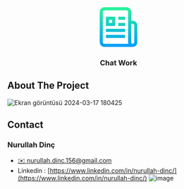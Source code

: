 


<div align="center">
  <a href="https://github.com/github_username/repo_name">
    <img src="https://raw.githubusercontent.com/enesdmc0/react-country-info/main/images/logo.png" alt="Logo" width="90" height="90">
  </a>
<h3 align="center">Chat Work</h3>
</div>



## About The Project



![Ekran görüntüsü 2024-03-17 180425](https://github.com/NurullahDnc/chat-website/assets/150585098/7a8515eb-d779-4731-bd8f-bed6878d70fd)




  ## Contact

  ### Nurullah Dinç

  - [ ✉️ nurullah.dinc.156@gmail.com]()
  - Linkedin : [https://www.linkedin.com/in/nurullah-dinc/](https://www.linkedin.com/in/nurullah-dinc/)
![image](https://github.com/NurullahDnc/chat-website/assets/150585098/e628b40f-9c4d-43bc-b26a-72d553f14d98)
